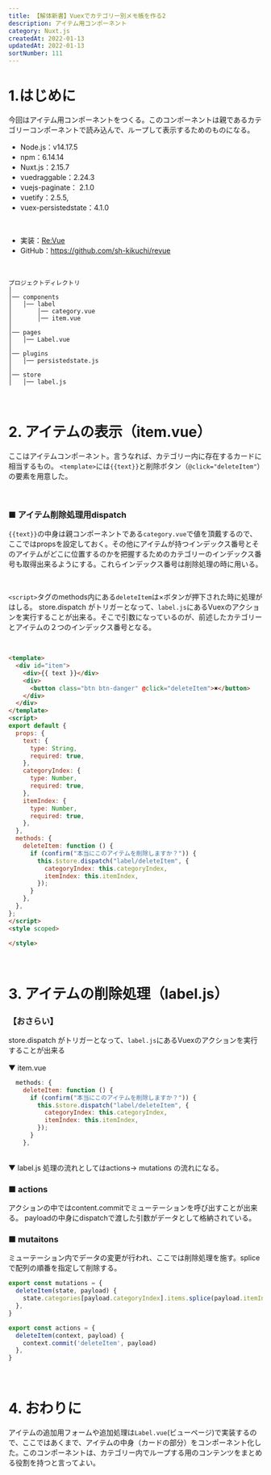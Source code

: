 ```yaml
---
title: 【解体新書】Vuexでカテゴリー別メモ帳を作る2
description: アイテム用コンポーネント
category: Nuxt.js
createdAt: 2022-01-13
updatedAt: 2022-01-13
sortNumber: 111
---
```


# 1.はじめに
今回はアイテム用コンポーネントをつくる。このコンポーネントは親であるカテゴリーコンポーネントで読み込んで、ループして表示するためのものになる。

-  Node.js：v14.17.5
-  npm：6.14.14
-  Nuxt.js：2.15.7
-  vuedraggable：2.24.3
-  vuejs-paginate： 2.1.0
-  vuetify：2.5.5,
-  vuex-persistedstate：4.1.0

<br>

- 実装：[Re:Vue](]https://sh-revue.net/label)
- GitHub：https://github.com/sh-kikuchi/revue


<br>

```
プロジェクトディレクトリ
│
│── components
│   │── label
│       │── category.vue
│       │── item.vue
│
│── pages
│   │── Label.vue
│
│── plugins
│   │── persistedstate.js
│
│── store
│   │── label.js
```

<br>


# 2. アイテムの表示（item.vue）
 ここはアイテムコンポーネント。言うなれば、カテゴリー内に存在するカードに相当するもの。
 `<template>`には`{{text}}`と削除ボタン（`@click="deleteItem"`）の要素を用意した。

<br>

### ■ アイテム削除処理用dispatch
`{{text}}`の中身は親コンポーネントである`category.vue`で値を頂戴するので、ここではpropsを設定しておく。その他にアイテムが持つインデックス番号とそのアイテムがどこに位置するのかを把握するためのカテゴリーのインデックス番号も取得出来るようにする。これらインデックス番号は削除処理の時に用いる。

<br>

`<script>`タグのmethods内にある`deleteItem`は×ボタンが押下された時に処理がはしる。 store.dispatch がトリガーとなって、`label.js`にあるVuexのアクションを実行することが出来る。そこで引数になっているのが、前述したカテゴリーとアイテムの２つのインデックス番号となる。

<br>

```html
<template>
  <div id="item">
    <div>{{ text }}</div>
    <div>
      <button class="btn btn-danger" @click="deleteItem">✖</button>
    </div>
  </div>
</template>
<script>
export default {
  props: {
    text: {
      type: String,
      required: true,
    },
    categoryIndex: {
      type: Number,
      required: true,
    },
    itemIndex: {
      type: Number,
      required: true,
    },
  },
  methods: {
    deleteItem: function () {
      if (confirm("本当にこのアイテムを削除しますか？")) {
        this.$store.dispatch("label/deleteItem", {
          categoryIndex: this.categoryIndex,
          itemIndex: this.itemIndex,
        });
      }
    },
  },
};
</script>
<style scoped>

</style>

```

<br>

# 3. アイテムの削除処理（label.js）
### 【おさらい】
store.dispatch がトリガーとなって、`label.js`にあるVuexのアクションを実行することが出来る<br><br>
▼ item.vue
```js
  methods: {
    deleteItem: function () {
      if (confirm("本当にこのアイテムを削除しますか？")) {
        this.$store.dispatch("label/deleteItem", {
          categoryIndex: this.categoryIndex,
          itemIndex: this.itemIndex,
        });
      }
    },
```

<br>
▼ label.js
 処理の流れとしてはactions→ mutations の流れになる。<br>

### ■ actions
アクションの中ではcontent.commitでミューテーションを呼び出すことが出来る。
payloadの中身にdispatchで渡した引数がデータとして格納されている。

### ■ mutaitons
ミューテーション内でデータの変更が行われ、ここでは削除処理を施す。spliceで配列の順番を指定して削除する。

```js
export const mutations = {
  deleteItem(state, payload) {
    state.categories[payload.categoryIndex].items.splice(payload.itemIndex, 1)
  },
}

export const actions = {
  deleteItem(context, payload) {
    context.commit('deleteItem', payload)
  },
}
```

<br>

# 4. おわりに
アイテムの追加用フォームや追加処理は`Label.vue`(ビューページ)で実装するので、ここではあくまで、アイテムの中身（カードの部分）をコンポーネント化した。このコンポーネントは、カテゴリー内でループする用のコンテンツをまとめる役割を持つと言ってよい。

<br>
